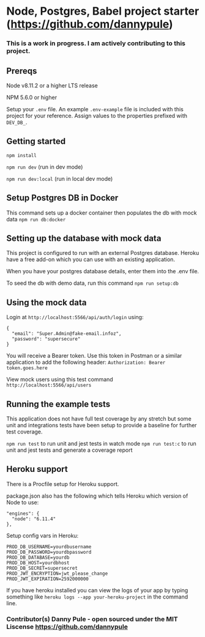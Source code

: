 # Node, Postgres, Babel project starter (https://github.com/dannypule)

### This is a work in progress. I am actively contributing to this project.

## Prereqs

Node v8.11.2 or a higher LTS release

NPM 5.6.0 or higher

Setup your `.env` file. An example `.env-example` file is included with this project for
your reference. Assign values to the properties prefixed with `DEV_DB_`.

## Getting started

`npm install`

`npm run dev` (run in dev mode)

`npm run dev:local` (run in local dev mode)

## Setup Postgres DB in Docker

This command sets up a docker container then populates the db with mock data `npm run db:docker`

## Setting up the database with mock data

This project is configured to run with an external Postgres database. Heroku
have a free add-on which you can use with an existing application.

When you have your postgres database details, enter them into the .env
file.

To seed the db with demo data, run this command `npm run setup:db`

## Using the mock data

Login at `http://localhost:5566/api/auth/login` using:

```
{
  "email": "Super.Admin@fake-email.infoz",
  "password": "supersecure"
}
```

You will receive a Bearer token. Use this token in Postman or a similar application to add the following header:
`Authorization: Bearer token.goes.here`

View mock users using this test command `http://localhost:5566/api/users`

## Running the example tests

This application does not have full test coverage by any stretch but some unit and integrations tests have been setup to provide a baseline for further test coverage.

`npm run test` to run unit and jest tests in watch mode
`npm run test:c` to run unit and jest tests and generate a coverage report

## Heroku support

There is a Procfile setup for Heroku support.

package.json also has the following which tells Heroku which version of Node to
use:

```
"engines": {
  "node": "6.11.4"
},
```

Setup config vars in Heroku:

```
PROD_DB_USERNAME=yourdbusername
PROD_DB_PASSWORD=yourdbpassword
PROD_DB_DATABASE=yourdb
PROD_DB_HOST=yourdbhost
PROD_DB_SECRET=supersecret
PROD_JWT_ENCRYPTION=jwt_please_change
PROD_JWT_EXPIRATION=2592000000
```

If you have heroku installed you can view the logs of your app by typing
something like `heroku logs --app your-heroku-project` in the command line.

### Contributor(s) Danny Pule - open sourced under the MIT Liscense https://github.com/dannypule

